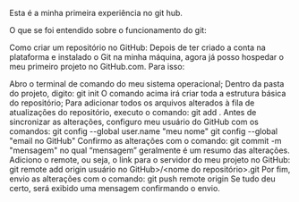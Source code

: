 Esta é a minha primeira experiência no git hub.

O que se foi entendido sobre o funcionamento do git:

Como criar um repositório no GitHub:
Depois de ter criado a conta na plataforma e instalado o Git na minha máquina, agora já posso hospedar o meu primeiro projeto no GitHub.com. Para isso:

Abro o terminal de comando do meu sistema operacional;
Dentro da pasta do projeto, digito: git init
O comando acima irá criar toda a estrutura básica do repositório;
Para adicionar todos os arquivos alterados à fila de atualizações do repositório, executo o comando: git add .
Antes de sincronizar as alterações, configuro meu usuário do GitHub com os comandos:
git config --global user.name "meu nome"
git config --global "email no GitHub"
Confirmo as alterações com o comando: git commit -m "mensagem"
no qual “mensagem” geralmente é um resumo das alterações.
Adiciono o remote, ou seja, o link para o servidor do meu projeto no GitHub:
git remote add origin usuário no GitHub>/<nome do repositório>.git
Por fim, envio as alterações com o comando:
git push remote origin
Se tudo deu certo, será exibido uma mensagem confirmando o envio.